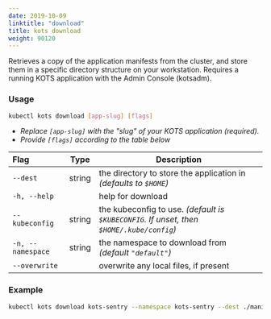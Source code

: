 ```yaml
---
date: 2019-10-09
linktitle: "download"
title: kots download
weight: 90120
---
```


Retrieves a copy of the application manifests from the cluster, and store them in a specific directory structure on your workstation. Requires a running KOTS application with the Admin Console (kotsadm).

### Usage
```bash
kubectl kots download [app-slug] [flags]
```

* _Replace `[app-slug]` with the "slug" of your KOTS application (required)._ 
* _Provide `[flags]` according to the table below_ 

| Flag                 | Type | Description |
|:----------------------|------|-------------|
| `--dest` | string |        the directory to store the application in _(defaults to `$HOME`)_ |
| `-h, --help`   |  |           help for download |
| `--kubeconfig` | string |  the kubeconfig to use. _(default is `$KUBECONFIG`. If unset, then `$HOME/.kube/config`)_ |
| `-n, --namespace` | string |    the namespace to download from _(default `"default"`)_ |
| `--overwrite` |   |       overwrite any local files, if present |

### Example
```bash
kubectl kots download kots-sentry --namespace kots-sentry --dest ./manifests --overwrite
```